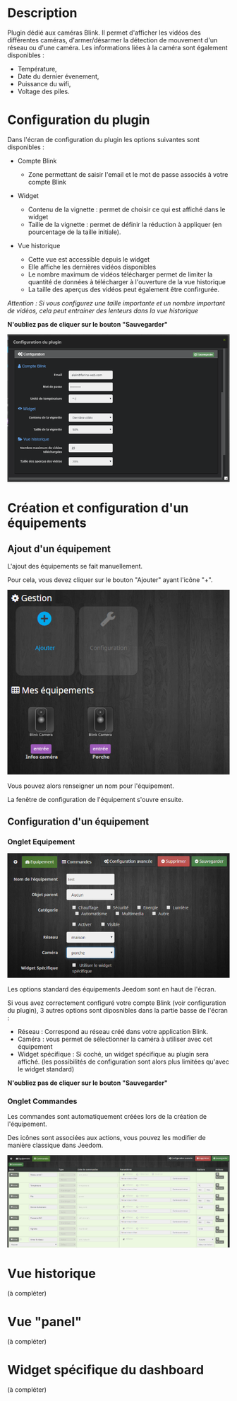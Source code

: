 # Description

Plugin dédié aux caméras Blink.
Il permet d'afficher les vidéos des différentes caméras, d'armer/désarmer la détection de mouvement d'un réseau ou d'une caméra.
Les informations liées à la caméra sont également disponibles :

* Température,
* Date du dernier évenement,
* Puissance du wifi,
* Voltage des piles.

# Configuration du plugin

Dans l'écran de configuration du plugin les options suivantes sont disponibles :

* Compte Blink
  + Zone permettant de saisir l'email et le mot de passe associés à votre compte Blink

* Widget
  + Contenu de la vignette : permet de choisir ce qui est affiché dans le widget
  + Taille de la vignette : permet de définir la réduction à appliquer (en pourcentage de la taille initiale).

* Vue historique
  + Cette vue est accessible depuis le widget
  + Elle affiche les dernières vidéos disponibles
  + Le nombre maximum de vidéos télécharger permet de limiter la quantité de données à télécharger à l'ouverture de la vue historique
  + La taille des aperçus des vidéos peut également être confirgurée.

*Attention : Si vous configurez une taille importante et un nombre important de vidéos, cela peut entrainer des lenteurs dans la vue historique*

**N'oubliez pas de cliquer sur le bouton "Sauvegarder"**

![Configuration du plugin](..\assets\images\cfg_plugin.png "Configuraion du plugin")

# Création et configuration d'un équipements


## Ajout d'un équipement


L'ajout des équipements se fait manuellement.

Pour cela, vous devez cliquer sur le bouton "Ajouter" ayant l'icône "+".

![Ajout d'un équipment](..\assets\images\cfg_plugin_general.png "Ajout d'un équipment")

Vous pouvez alors renseigner un nom pour l'équipement.

La fenêtre de configuration de l'équipement s'ouvre ensuite.

## Configuration d'un équipement

### Onglet Equipement
![Onglet équipement](..\assets\images\cfg_equipment.png "Equipement")

Les options standard des équipements Jeedom sont en haut de l'écran.

Si vous avez correctement configuré votre compte Blink (voir configuration du plugin), 3 autres options sont diposnibles dans la partie basse de l'écran :
- Réseau : Correspond au réseau créé dans votre application Blink.
- Caméra : vous permet de sélectionner la caméra à utiliser avec cet équipement
- Widget spécifique : Si coché, un widget spécifique au plugin sera affiché. (les possibilités de configuration sont alors plus limitées qu'avec le widget standard)

**N'oubliez pas de cliquer sur le bouton "Sauvegarder"**

### Onglet Commandes

Les commandes sont automatiquement créées lors de la création de l'équipement.

Des icônes sont associées aux actions, vous pouvez les modifier de manière classique dans Jeedom.

![Onglet commandes](..\assets\images\cfg_commands.png "Commandes")






Vue historique
===

(à compléter)

Vue "panel"
===

(à compléter)


Widget spécifique du dashboard
===

(à compléter)
